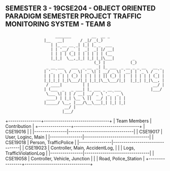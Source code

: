 SEMESTER 3 - 19CSE204 - OBJECT ORIENTED PARADIGM 
SEMESTER PROJECT
TRAFFIC MONITORING SYSTEM - TEAM 8
------------------------------------------------------------------------
            			  _______         __  __ _                             
					 |__   __|       / _|/ _(_)                            
					    | |_ __ __ _| |_| |_ _  ___                        
					    | | '__/ _` |  _|  _| |/ __|                       
					    | | | | (_| | | | | | | (__                        
					    |_|_|  \__,_|_| |_| |_|\___|        _              
					                       (_) |           (_)             
					  _ __ ___   ___  _ __  _| |_ ___  _ __ _ _ __   __ _  
					 | '_ ` _ \ / _ \| '_ \| | __/ _ \| '__| | '_ \ / _` | 
					 | | | | | | (_) | | | | | || (_) | |  | | | | | (_| | 
					 |_|_|_| |_|\___/|_| |_|_|\__\___/|_|  |_|_| |_|\__, | 
					  / ____|         | |                            __/ | 
					 | (___  _   _ ___| |_ ___ _ __ ___             |___/  
					  \___ \| | | / __| __/ _ \ '_ ` _ \                   
					  ____) | |_| \__ \ ||  __/ | | | | |                  
					 |_____/ \__, |___/\__\___|_| |_| |_|                  
					          __/ |                                        
					         |___/
+----------------+--------------------------------+
| Team Members   |       Contribution             |
+----------------+--------------------------------+
|    CSE19016    |                                |
|----------------|--------------------------------|
|    CSE19017    | User, Loginc, Main             |
|----------------|--------------------------------|
|    CSE19018    | Person, TrafficPolice          |
|----------------|--------------------------------|
|    CSE19023    | Controller, Main, AccidentLog, |
|                | Logs, TrafficViolationLog      |
|----------------|--------------------------------|
|    CSE19058    | Controller, Vehicle, Junction  |
|                | Road, Police_Station           |
+----------------+--------------------------------+

